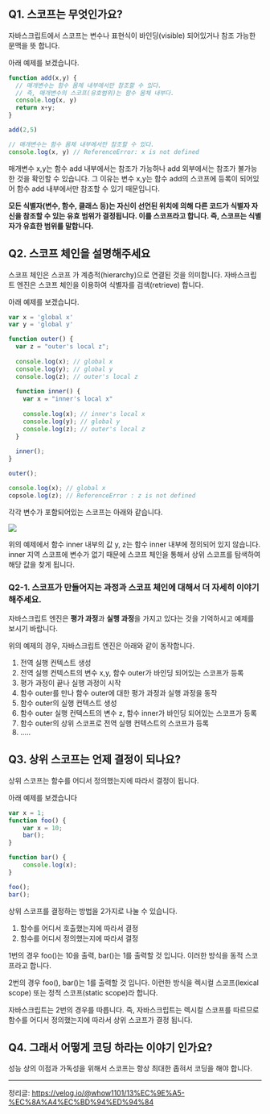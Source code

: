 ## Q1. 스코프는 무엇인가요?
자바스크립트에서 스코프는 변수나 표현식이 바인딩(visible) 되어있거나 참조 가능한 문맥을 뜻 합니다.

아래 예제를 보겠습니다.
```js
function add(x,y) {
  // 매개변수는 함수 몸체 내부에서만 참조할 수 있다.
  // 즉, 매개변수의 스코프(유호범위)는 함수 몸체 내부다.
  console.log(x, y)
  return x+y;
}

add(2,5)

// 매개변수는 함수 몸체 내부에서만 참조할 수 있다.
console.log(x, y) // ReferenceError: x is not defined
```

매개변수 x,y는 함수 add 내부에서는 참조가 가능하나 add 외부에서는 참조가 불가능한 것을 확인할 수 있습니다.
그 이유는 변수 x,y는 함수 add의 스코프에 등록이 되어있어 함수 add 내부에서만 참조할 수 있기 때문입니다.

**모든 식별자(변수, 함수, 클래스 등)는 자신이 선언된 위치에 의해 다른 코드가 식별자 자신을 참조할 수 있는 유효 범위가 결정됩니다. 이를 스코프라고 합니다. 즉, 스코프는 식별자가 유효한 범위를 말합니다.**

## Q2. 스코프 체인을 설명해주세요
스코프 체인은 스코프 가 계층적(hierarchy)으로 연결된 것을 의미합니다. 자바스크립트 엔진은 스코프 체인을 이용하여 식별자를 검색(retrieve) 합니다.

아래 예제를 보겠습니다.

```js
var x = 'global x'
var y = 'global y'

function outer() {
  var z = "outer's local z";
  
  console.log(x); // global x
  console.log(y); // global y
  console.log(z); // outer's local z
  
  function inner() {
    var x = "inner's local x"
    
    console.log(x); // inner's local x
  	console.log(y); // global y
  	console.log(z); // outer's local z
  }
  
  inner();
}

outer();

console.log(x); // global x
copsole.log(z); // ReferenceError : z is not defined
```

각각 변수가 포함되어있는 스코프는 아래와 같습니다.

![](https://images.velog.io/images/whow1101/post/83915b2d-19dd-4ce8-aa5c-e9bca9a0c97b/chap13_2.PNG)

위의 예제에서 함수 inner 내부의 값 y, z는 함수 inner 내부에 정의되어 있지 않습니다. inner 지역 스코프에 변수가 없기 때문에 스코프 체인을 통해서 상위 스코프를 탐색하여 해당 값을 찾게 됩니다.

### Q2-1. 스코프가 만들어지는 과정과 스코프 체인에 대해서 더 자세히 이야기 해주세요.

자바스크립트 엔진은 **평가 과정**과 **실행 과정**을 가지고 있다는 것을 기억하시고 예제를 보시기 바랍니다.

위의 예제의 경우, 자바스크립트 엔진은 아래와 같이 동작합니다.

1. 전역 실행 컨텍스트 생성
2. 전역 실행 컨텍스트의 변수 x,y, 함수 outer가 바인딩 되어있는 스코프가 등록
3. 평가 과정이 끝나 실행 과정이 시작
4. 함수 outer를 만나 함수 outer에 대한 평가 과정과 실행 과정을 동작
5. 함수 outer의 실행 컨텍스트 생성
6. 함수 outer 실행 컨텍스트의 변수 z, 함수 inner가 바인딩 되어있는 스코프가 등록
7. 함수 outer의 상위 스코프로 전역 실행 컨텍스트의 스코프가 등록
8. .....

## Q3. 상위 스코프는 언제 결정이 되나요?
상위 스코프는 함수를 어디서 정의했는지에 따라서 결정이 됩니다.

아래 예제를 보겠습니다
```js
var x = 1;
function foo() {
    var x = 10;
    bar();
}

function bar() {
    console.log(x);
}

foo();
bar();
```

상위 스코프를 결정하는 방법을 2가지로 나눌 수 있습니다.
1. 함수를 어디서 호출했는지에 따라서 결정
2. 함수를 어디서 정의했는지에 따라서 결정

1번의 경우 foo()는 10을 출력, bar()는 1를 출력할 것 입니다. 이러한 방식을 동적 스코프라고 합니다.

2번의 경우 foo(), bar()는 1를 출력할 것 입니다. 이런한 방식을 렉시컬 스코프(lexical scope) 또는 정적 스코프(static scope)라 합니다.

자바스크립트는 2번의 경우를 따릅니다. 즉, 자바스크립트는 렉시컬 스코프를 따르므로 함수를 어디서 정의했는지에 따라서 상위 스코프가 결정 됩니다.


## Q4. 그래서 어떻게 코딩 하라는 이야기 인가요?
성능 상의 이점과 가독성을 위해서 스코프는 항상 최대한 좁혀서 코딩을 해야 합니다.


----
정리글: https://velog.io/@whow1101/13%EC%9E%A5-%EC%8A%A4%EC%BD%94%ED%94%84